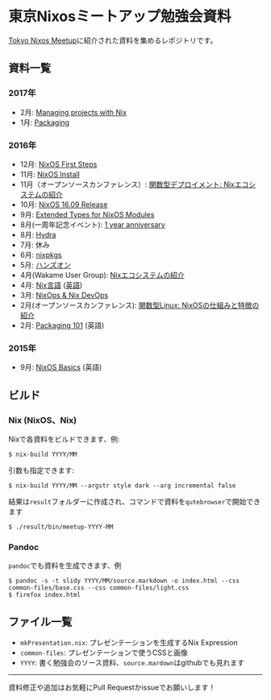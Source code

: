 # 東京Nixosミートアップ勉強会資料

[Tokyo Nixos Meetup](http://www.meetup.com/ja-JP/Tokyo-NixOS-Meetup/)に紹介された資料を集めるレポジトリです。


## 資料一覧

### 2017年

- 2月: [Managing projects with Nix](2017/02/source.markdown)
- 1月: [Packaging](2017/01/source.markdown)


### 2016年

- 12月: [NixOS First Steps](2016/12/source.markdown)
- 11月: [NixOS Install](2016/11/source.markdown)
- 11月（オープンソースカンファレンス）: [関数型デプロイメント: Nixエコシステムの紹介](2016/11-osc/source.markdown)
- 10月: [NixOS 16.09 Release](2016/10-release/source.markdown)
- 9月: [Extended Types for NixOS Modules](2016/09/source.markdown)
- 8月(一周年記念イベント): [1 year anniversary](2016/08-1-year/source.markdown)
- 8月: [Hydra](2016/08/source.markdown)
- 7月: 休み
- 6月: [nixpkgs](2016/06/source.markdown)
- 5月: [ハンズオン](2016/05/source.markdown)
- 4月(Wakame User Group): [Nixエコシステムの紹介](2016/04-wug/source.markdown)
- 4月: [Nix言語](2016/04/source.markdown) ([英語](2016/04/source.en.markdown))
- 3月: [NixOps & Nix DevOps](2016/03/source.markdown)
- 2月(オープンソースカンファレンス): [関数型Linux: NixOSの仕組みと特徴の紹介](2016/02-osc/source.markdown)
- 2月: [Packaging 101](2016/02/source.markdown) (英語)


### 2015年

- 9月: [NixOS Basics](2015/09/source.markdown) (英語)


## ビルド

### Nix (NixOS、Nix)

Nixで各資料をビルドできます、例:

```
$ nix-build YYYY/MM
```

引数も指定できます:

```
$ nix-build YYYY/MM --argstr style dark --arg incremental false
```

結果は`result`フォルダーに作成され、コマンドで資料を`qutebrowser`で開始できます

```
$ ./result/bin/meetup-YYYY-MM
```

### Pandoc

`pandoc`でも資料を生成できます、例

```
$ pandoc -s -t slidy YYYY/MM/source.markdown -o index.html --css common-files/base.css --css common-files/light.css
$ firefox index.html
```


## ファイル一覧

- `mkPresentation.nix`: プレゼンテーションを生成するNix Expression
- `common-files`: プレゼンテーションで使うCSSと画像
- `YYYY`: 書く勉強会のソース資料、`source.mardown`はgithubでも見れます


---

資料修正や追加はお気軽にPull Requestかissueでお願いします！
